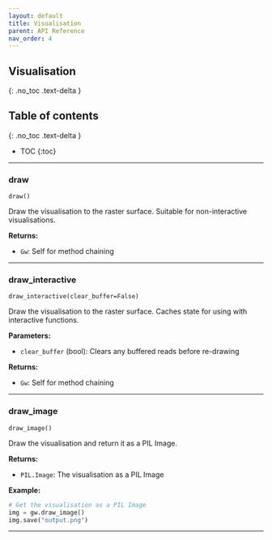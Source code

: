 ```yaml
---
layout: default
title: Visualisation
parent: API Reference
nav_order: 4
---
```


## Visualisation
{: .no_toc .text-delta }

## Table of contents
{: .no_toc .text-delta }

- TOC
{:toc}

---

### draw
`draw()`

Draw the visualisation to the raster surface. Suitable for non-interactive visualisations.

**Returns:**
- `Gw`: Self for method chaining

---

### draw_interactive
`draw_interactive(clear_buffer=False)`

Draw the visualisation to the raster surface. Caches state for using with interactive functions.

**Parameters:**
- `clear_buffer` (bool): Clears any buffered reads before re-drawing

**Returns:**
- `Gw`: Self for method chaining

---

### draw_image
`draw_image()`

Draw the visualisation and return it as a PIL Image.

**Returns:**
- `PIL.Image`: The visualisation as a PIL Image

**Example:**
```python
# Get the visualisation as a PIL Image
img = gw.draw_image()
img.save("output.png")
```

---
